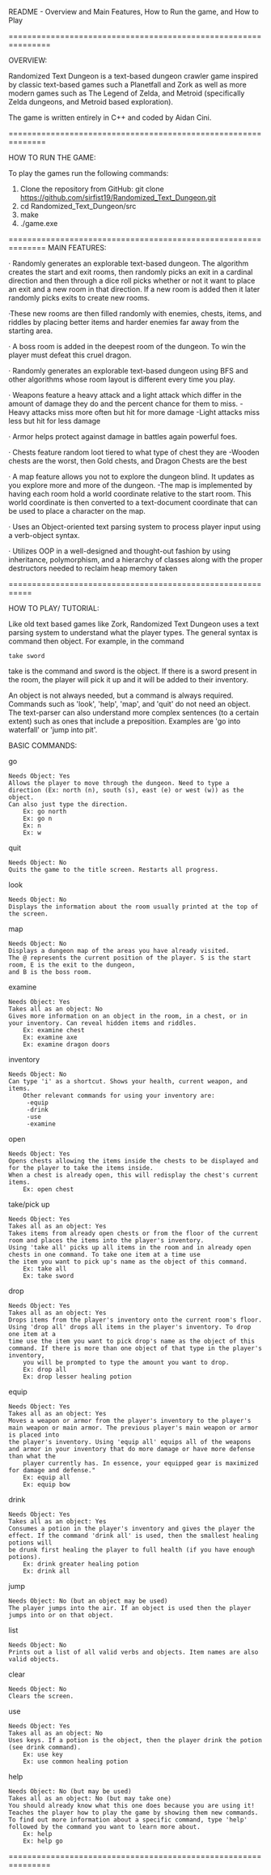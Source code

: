 README - Overview and Main Features, How to Run the game, and How to Play

===============================================================

OVERVIEW:

Randomized Text Dungeon is a text-based dungeon crawler game inspired by classic text-based games such a Planetfall and Zork as well as more modern games such as 
The Legend of Zelda, and Metroid (specifically Zelda dungeons, and Metroid based exploration). 

The game is written entirely in C++ and coded by Aidan Cini. 

==============================================================

HOW TO RUN THE GAME:

To play the games run the following commands:
1. Clone the repository from GitHub:
   git clone https://github.com/sirfist19/Randomized_Text_Dungeon.git
2. cd Randomized_Text_Dungeon/src
3. make
4. ./game.exe

==============================================================
MAIN FEATURES:

· Randomly generates an explorable text-based dungeon. The algorithm creates the start and exit rooms, then randomly picks an exit in a cardinal direction and 
 then through a dice roll picks whether or not it want to place an exit and a new room in that direction. If a new room is added then it later randomly picks 
 exits to create new rooms. 
 
·These new rooms are then filled randomly with enemies, chests, items, and riddles by placing better items and 
harder enemies far away from the starting area. 

· A boss room is added in the deepest room of the dungeon. To win the player must defeat this cruel dragon.

· Randomly generates an explorable text-based dungeon using BFS and other algorithms whose room 
layout is different every time you play.

· Weapons feature a heavy attack and a light attack which differ in the amount of damage they do and the percent chance for them to miss.
	-Heavy attacks miss more often but hit for more damage
	-Light attacks miss less but hit for less damage
	
· Armor helps protect against damage in battles again powerful foes.

· Chests feature random loot tiered to what type of chest they are
	-Wooden chests are the worst, then Gold chests, and Dragon Chests are the best
	
· A map feature allows you not to explore the dungeon blind. It updates as you explore more and more of the dungeon. 
	-The map is implemented by having each room hold a world coordinate relative to the start room. This world coordinate is then converted to a text-document 
   coordinate that can be used to place a character on the map.
   
· Uses an Object-oriented text parsing system to process player input using a verb-object syntax. 

· Utilizes OOP in a well-designed and thought-out fashion by using inheritance, polymorphism, and a 
hierarchy of classes along with the proper destructors needed to reclaim heap memory taken

===========================================================

HOW TO PLAY/ TUTORIAL:

Like old text based games like Zork, Randomized Text Dungeon uses a text parsing system to understand what the player types. The general syntax is 
command then object. For example, in the command

	take sword

take is the command and sword is the object. If there is a sword present in the room, the player will pick it up and it will be added to their inventory.

An object is not always needed, but a command is always required. Commands such as 'look', 'help', 'map', and 'quit' do not need an object. The text-parser 
can also understand more complex sentences (to a certain extent) such as ones that include a preposition. Examples are 'go into waterfall' or 'jump into pit'. 


BASIC COMMANDS:

go

	Needs Object: Yes
	Allows the player to move through the dungeon. Need to type a direction (Ex: north (n), south (s), east (e) or west (w)) as the object. 
	Can also just type the direction.
		Ex: go north
		Ex: go n
		Ex: n
		Ex: w

quit

	Needs Object: No
	Quits the game to the title screen. Restarts all progress.

look

	Needs Object: No
	Displays the information about the room usually printed at the top of the screen.
	
map

	Needs Object: No
	Displays a dungeon map of the areas you have already visited.
	The @ represents the current position of the player. S is the start room, E is the exit to the dungeon, 
	and B is the boss room.
	
	
examine

	Needs Object: Yes
	Takes all as an object: No
	Gives more information on an object in the room, in a chest, or in your inventory. Can reveal hidden items and riddles.
		Ex: examine chest
		Ex: examine axe
		Ex: examine dragon doors
	
	
inventory

	Needs Object: No
	Can type 'i' as a shortcut. Shows your health, current weapon, and items.
		Other relevant commands for using your inventory are:
		 -equip
		 -drink
		 -use
		 -examine
	
open

	Needs Object: Yes
	Opens chests allowing the items inside the chests to be displayed and for the player to take the items inside. 
	When a chest is already open, this will redisplay the chest's current items.
		Ex: open chest
	
	
take/pick up

	Needs Object: Yes
	Takes all as an object: Yes
	Takes items from already open chests or from the floor of the current room and places the items into the player's inventory. 
	Using 'take all' picks up all items in the room and in already open chests in one command. To take one item at a time use 
	the item you want to pick up's name as the object of this command.
		Ex: take all
		Ex: take sword
	
	
drop
	
	Needs Object: Yes
	Takes all as an object: Yes
	Drops items from the player's inventory onto the current room's floor. Using 'drop all' drops all items in the player's inventory. To drop one item at a 
  	time use the item you want to pick drop's name as the object of this command. If there is more than one object of that type in the player's inventory, 
        you will be prompted to type the amount you want to drop.
		Ex: drop all
		Ex: drop lesser healing potion
	
equip

	Needs Object: Yes
	Takes all as an object: Yes
	Moves a weapon or armor from the player's inventory to the player's main weapon or main armor. The previous player's main weapon or armor is placed into 
  	the player's inventory. Using 'equip all' equips all of the weapons and armor in your inventory that do more damage or have more defense than what the 
        player currently has. In essence, your equipped gear is maximized for damage and defense."
		Ex: equip all
		Ex: equip bow
	
drink
	
	Needs Object: Yes
	Takes all as an object: Yes
	Consumes a potion in the player's inventory and gives the player the effect. If the command 'drink all' is used, then the smallest healing potions will 
 	be drunk first healing the player to full health (if you have enough potions).
		Ex: drink greater healing potion
		Ex: drink all
	
jump

	Needs Object: No (but an object may be used)
	The player jumps into the air. If an object is used then the player jumps into or on that object.
	
list

	Needs Object: No
	Prints out a list of all valid verbs and objects. Item names are also valid objects.
	
clear

	Needs Object: No
	Clears the screen.
	
use

	Needs Object: Yes
	Takes all as an object: No
	Uses keys. If a potion is the object, then the player drink the potion (see drink command).
		Ex: use key
		Ex: use common healing potion
	
help

	Needs Object: No (but may be used)
	Takes all as an object: No (but may take one)
	You should already know what this one does because you are using it! Teaches the player how to play the game by showing them new commands. 
  	To find out more information about a specific command, type 'help' followed by the command you want to learn more about.
		Ex: help
		Ex: help go

===============================================================
